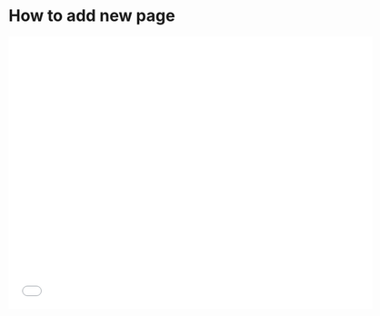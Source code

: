 # How to add new page

 <iframe src="./.scbook/assets/video/new-page/index.html"  
 height=480 
 width=640
 frameborder=0  
 allowfullscreen>
 </iframe>